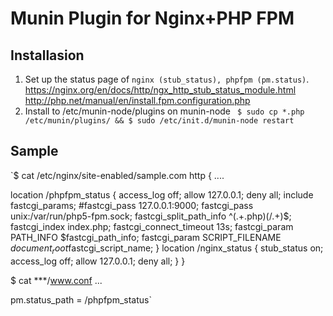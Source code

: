 
Munin Plugin for Nginx+PHP FPM
============

Installasion
-----------
1. Set up the status page of `nginx (stub_status), phpfpm (pm.status)`.
 https://nginx.org/en/docs/http/ngx_http_stub_status_module.html
 http://php.net/manual/en/install.fpm.configuration.php
2. Install to /etc/munin-node/plugins on munin-node
 ` $ sudo cp *.php /etc/munin/plugins/ && $ sudo /etc/init.d/munin-node restart`

Sample
-----------
`$ cat /etc/nginx/site-enabled/sample.com
http {
  ....

  location /phpfpm_status {
    access_log   off;
    allow 127.0.0.1;
    deny all;
    include         fastcgi_params;
    #fastcgi_pass    127.0.0.1:9000;
    fastcgi_pass unix:/var/run/php5-fpm.sock;
    fastcgi_split_path_info ^(.+\.php)(/.+)$;
    fastcgi_index   index.php;
    fastcgi_connect_timeout 13s;
    fastcgi_param   PATH_INFO         $fastcgi_path_info;
    fastcgi_param   SCRIPT_FILENAME   $document_root$fastcgi_script_name;
  }
  location /nginx_status {
    stub_status on;
    access_log   off;
    allow 127.0.0.1;
    deny all;
  }
}

$ cat ***/www.conf
...

pm.status_path = /phpfpm_status`